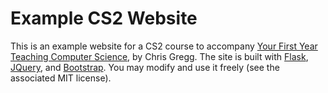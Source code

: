 # Example CS2 Website

This is an example website for a CS2 course to accompany [Your First Year Teaching Computer Science](https://yourfirstyearteaching.com), by Chris Gregg. The site is built with [Flask](http://flask.pocoo.org), [JQuery](https://jquery.com), and [Bootstrap](http://getbootstrap.com). You may modify and use it freely (see the associated MIT license).
